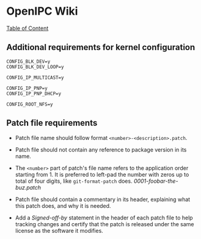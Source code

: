 # OpenIPC Wiki
[Table of Content](../README.md)

Additional requirements for kernel configuration
------------------------------------------------

```
CONFIG_BLK_DEV=y
CONFIG_BLK_DEV_LOOP=y

CONFIG_IP_MULTICAST=y

CONFIG_IP_PNP=y
CONFIG_IP_PNP_DHCP=y

CONFIG_ROOT_NFS=y
```

## Patch file requirements

- Patch file name should follow format `<number>-<description>.patch`.

- Patch file should not contain any reference to package version in its name.

- The `<number>` part of patch's file name refers to the application order
  starting from 1. It is preferred to left-pad the number with zeros up to total
  of four digits, like `git-format-patch` does. _0001-foobar-the-buz.patch_

- Patch file should contain a commentary in its header, explaining what this
  patch does, and why it is needed.

- Add a _Signed-off-by_ statement in the header of each patch file to help
  tracking changes and certify that the patch is released under the same license
  as the software it modifies.
